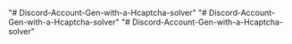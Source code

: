 "# Discord-Account-Gen-with-a-Hcaptcha-solver" 
"# Discord-Account-Gen-with-a-Hcaptcha-solver" 
"# Discord-Account-Gen-with-a-Hcaptcha-solver" 
